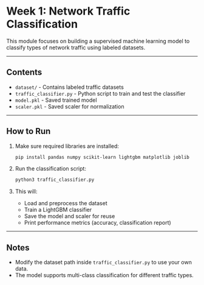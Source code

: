 # Week 1: Network Traffic Classification

This module focuses on building a supervised machine learning model to classify types of network traffic using labeled datasets.

---

## Contents

- `dataset/` - Contains labeled traffic datasets
- `traffic_classifier.py` - Python script to train and test the classifier
- `model.pkl` - Saved trained model
- `scaler.pkl` - Saved scaler for normalization

---

## How to Run

1. Make sure required libraries are installed:
    ```bash
    pip install pandas numpy scikit-learn lightgbm matplotlib joblib
    ```

2. Run the classification script:
    ```bash
    python3 traffic_classifier.py
    ```

3. This will:
    - Load and preprocess the dataset
    - Train a LightGBM classifier
    - Save the model and scaler for reuse
    - Print performance metrics (accuracy, classification report)

---

## Notes

- Modify the dataset path inside `traffic_classifier.py` to use your own data.
- The model supports multi-class classification for different traffic types.
